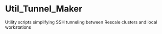 # Util_Tunnel_Maker
Utility scripts simplifying SSH tunneling between Rescale clusters and local workstations
